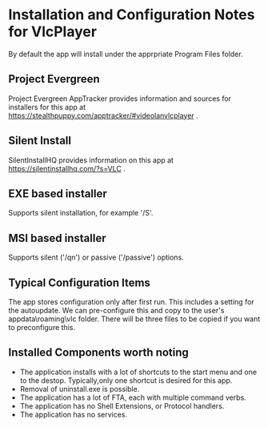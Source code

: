 # Installation and Configuration Notes for VlcPlayer
By default the app will install under the apprpriate Program Files folder.

## Project Evergreen
Project Evergreen AppTracker provides information and sources for installers for this app at https://stealthpuppy.com/apptracker/#videolanvlcplayer .

## Silent Install
SilentInstallHQ provides information on this app at https://silentinstallhq.com/?s=VLC .

## EXE based installer

Supports silent installation, for example '/S'. 

## MSI based installer

Supports silent ('/qn') or passive ('/passive') options.

## Typical Configuration Items 

The app stores configuration only after first run.  This includes a setting for the autoupdate.  We can pre-configure this and copy to the user's appdata\roaming\vlc folder.  There will be three files to be copied if you want to preconfigure this.


## Installed Components worth noting

* The application installs with a lot of shortcuts to the start menu and one to the destop.    Typically,only one shortcut is desired for this app.
* Removal of uninstall.exe is possible.
* The application has a lot of FTA, each with multiple command verbs.
* The application has no Shell Extensions, or Protocol handlers.
* The application has no services.
